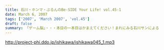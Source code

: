 ```yaml
---
title: 石川・ホンマ・ぶるんのBe-SIDE Your Life! vol.45-1
date: March 6, 2007
tags: ['2007', 'March 2007', 'vol.45']
draft: false
summary: 「ゲーム脳」・・・本日の一本目はかまえてください！まれにみる石川サンによる「ゲーム」トークです！キャバクラにおける「恋愛ゲーム」ではなくピコピコやるあれです！こころしてかかってください！！（ゲーム興味ない人も聴いてね。とにかく大問題なんです。）NAMAE
---
```


http://project-phi.ddo.jp/ishikawa/ishikawa045_1.mp3
